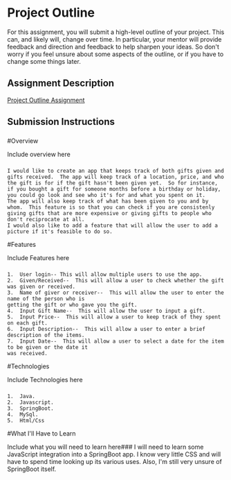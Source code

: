 # Project Outline

For this assignment, you will submit a high-level outline of your project. This can, and likely will, change over time. In particular, your mentor will provide feedback and direction and feedback to help sharpen your ideas. So don't worry if you feel unsure about some aspects of the outline, or if you have to change some things later.

## Assignment Description
[Project Outline Assignment](https://education.launchcode.org/liftoff/assignments/project-outline/)

## Submission Instructions

### 

#Overview

Include overview here
### 	
	I would like to create an app that keeps track of both gifts given and gifts received.  The app will keep track of a location, price, and who the gift is for if the gift hasn't been given yet.  So for instance, if you bought a gift for someone months before a birthday or holiday, you could go look and see who it's for and what you spent on it.
	The app will also keep track of what has been given to you and by whom.  This feature is so that you can check if you are consistenly giving gifts that are more expensive or giving gifts to people who don't reciprocate at all.
	I would also like to add a feature that will allow the user to add a picture if it's feasible to do so.

#Features

Include Features here
###
	1.  User login-- This will allow multiple users to use the app.
	2.  Given/Received--  This will allow a user to check whether the gift was given or received.
	3.  Name of giver or receiver--  This will allow the user to enter the name of the person who is 	
	getting the gift or who gave you the gift.
	4.  Input Gift Name--  This will allow the user to input a gift.
	5.  Input Price--  This will allow a user to keep track of they spent on each gift.
	6.  Input Description--  This will allow a user to enter a brief description of the items.
	7.  Input Date--  This will allow a user to select a date for the item to be given or the date it 
	was received.

#Technologies

Include Technologies here

### 
	1.  Java.
	2.  Javascript.
	3.  SpringBoot.
	4.  MySql.
	5.  Html/Css

#What I'll Have to Learn

Include what you will need to learn here###
	I will need to learn some JavaScript integration into a SpringBoot app.  I know very little CSS and will have to spend time looking up its various uses.  Also,  I'm still very unsure of SpringBoot itself.
	  